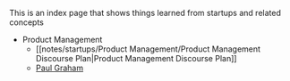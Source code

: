 This is an index page that shows things learned from startups and related concepts

- Product Management
	- [[notes/startups/Product Management/Product Management Discourse Plan|Product Management Discourse Plan]]
	- [Paul Graham](https://paulgraham.com/)